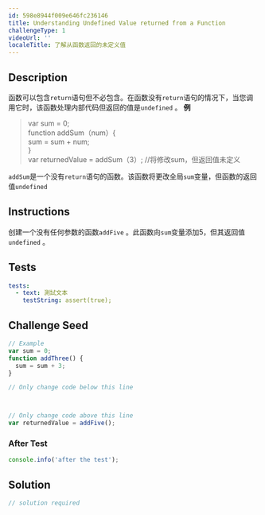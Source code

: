 ```yaml
---
id: 598e8944f009e646fc236146
title: Understanding Undefined Value returned from a Function
challengeType: 1
videoUrl: ''
localeTitle: 了解从函数返回的未定义值
---
```


## Description
<section id="description">函数可以包含<code>return</code>语句但不必包含。在函数没有<code>return</code>语句的情况下，当您调用它时，该函数处理内部代码但返回的值是<code>undefined</code> 。 <strong>例</strong> <blockquote> var sum = 0; <br> function addSum（num）{ <br> sum = sum + num; <br> } <br> var returnedValue = addSum（3）; //将修改sum，但返回值未定义</blockquote> <code>addSum</code>是一个没有<code>return</code>语句的函数。该函数将更改全局<code>sum</code>变量，但函数的返回值<code>undefined</code> </section>

## Instructions
<section id="instructions">创建一个没有任何参数的函数<code>addFive</code> 。此函数向<code>sum</code>变量添加5，但其返回值<code>undefined</code> 。 </section>

## Tests
<section id='tests'>

```yml
tests:
  - text: 測試文本
    testString: assert(true);

```

</section>

## Challenge Seed
<section id='challengeSeed'>

<div id='js-seed'>

```js
// Example
var sum = 0;
function addThree() {
  sum = sum + 3;
}

// Only change code below this line



// Only change code above this line
var returnedValue = addFive();

```

</div>


### After Test
<div id='js-teardown'>

```js
console.info('after the test');
```

</div>

</section>

## Solution
<section id='solution'>

```js
// solution required
```
</section>
